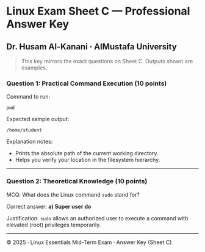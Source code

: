 # Linux Exam Sheet C — Professional Answer Key
## Dr. Husam Al-Kanani · AlMustafa University

> This key mirrors the exact questions on Sheet C. Outputs shown are examples.

### Question 1: Practical Command Execution (10 points)
Command to run:

`pwd`

Expected sample output:

```
/home/student
```

Explanation notes:
- Prints the absolute path of the current working directory.
- Helps you verify your location in the filesystem hierarchy.

---

### Question 2: Theoretical Knowledge (10 points)
MCQ: What does the Linux command `sudo` stand for?

Correct answer: **a) Super user do**

Justification: `sudo` allows an authorized user to execute a command with elevated (root) privileges temporarily.

---

© 2025 · Linux Essentials Mid-Term Exam · Answer Key (Sheet C)
